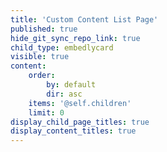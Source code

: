 ```yaml
---
title: 'Custom Content List Page'
published: true
hide_git_sync_repo_link: true
child_type: embedlycard
visible: true
content:
    order:
        by: default
        dir: asc
    items: '@self.children'
    limit: 0
display_child_page_titles: true
display_content_titles: true
---
```


